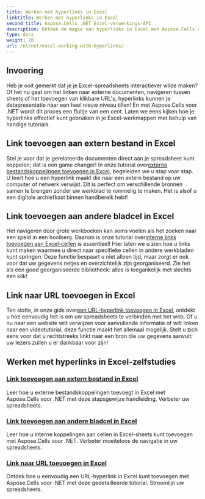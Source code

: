 ```yaml
---
title: Werken met hyperlinks in Excel
linktitle: Werken met hyperlinks in Excel
second_title: Aspose.Cells .NET Excel-verwerkings-API
description: Ontdek de magie van hyperlinks in Excel met Aspose.Cells voor .NET. Ontdek hoe eenvoudig het is om uw spreadsheets effectief te verbeteren.
type: docs
weight: 20
url: /nl/net/excel-working-with-hyperlinks/
---
```

## Invoering

Heb je ooit gemerkt dat je je Excel-spreadsheets interactiever wilde maken? Of het nu gaat om het linken naar externe documenten, navigeren tussen sheets of het toevoegen van klikbare URL's, hyperlinks kunnen je datapresentatie naar een heel nieuw niveau tillen! En met Aspose.Cells voor .NET wordt dit proces een fluitje van een cent. Laten we eens kijken hoe je hyperlinks effectief kunt gebruiken in je Excel-werkmappen met behulp van handige tutorials.

## Link toevoegen aan extern bestand in Excel
 Stel je voor dat je gerelateerde documenten direct aan je spreadsheet kunt koppelen; dat is een game changer! In onze tutorial over[externe bestandskoppelingen toevoegen in Excel](./add-link-to-external-file/), begeleiden we u stap voor stap. U leert hoe u een hyperlink maakt die naar een extern bestand op uw computer of netwerk verwijst. Dit is perfect om verschillende bronnen samen te brengen zonder uw werkblad te rommelig te maken. Het is alsof u een digitale archiefkast binnen handbereik hebt!

## Link toevoegen aan andere bladcel in Excel
Het navigeren door grote werkboeken kan soms voelen als het zoeken naar een speld in een hooiberg. Daarom is onze tutorial over[interne links toevoegen aan Excel-cellen](./add-link-to-other-sheet-cell/) is essentieel! Hier laten we u zien hoe u links kunt maken waarmee u direct naar specifieke cellen in andere werkbladen kunt springen. Deze functie bespaart u niet alleen tijd, maar zorgt er ook voor dat uw gegevens netjes en overzichtelijk zijn georganiseerd. Zie het als een goed georganiseerde bibliotheek: alles is toegankelijk met slechts één klik!

## Link naar URL toevoegen in Excel
 Ten slotte, in onze gids over[een URL-hyperlink toevoegen in Excel](./add-link-to-url/), ontdekt u hoe eenvoudig het is om uw spreadsheets te verbinden met het web. Of u nu naar een website wilt verwijzen voor aanvullende informatie of wilt linken naar een videotutorial, deze functie maakt het allemaal mogelijk. Stelt u zich eens voor dat u rechtstreeks linkt naar een bron die uw gegevens aanvult: uw lezers zullen u er dankbaar voor zijn!

## Werken met hyperlinks in Excel-zelfstudies
### [Link toevoegen aan extern bestand in Excel](./add-link-to-external-file/)
Leer hoe u externe bestandskoppelingen toevoegt in Excel met Aspose.Cells voor .NET met deze stapsgewijze handleiding. Verbeter uw spreadsheets.
### [Link toevoegen aan andere bladcel in Excel](./add-link-to-other-sheet-cell/)
Leer hoe u interne koppelingen aan cellen in Excel-sheets kunt toevoegen met Aspose.Cells voor .NET. Verbeter moeiteloos de navigatie in uw spreadsheets.
### [Link naar URL toevoegen in Excel](./add-link-to-url/)
Ontdek hoe u eenvoudig een URL-hyperlink in Excel kunt toevoegen met Aspose.Cells voor .NET met deze gedetailleerde tutorial. Stroomlijn uw spreadsheets.